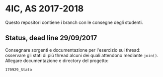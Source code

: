 # 4IC, AS 2017-2018

Questo repositori contiene i branch con le consegne degli studenti.

## Status, dead line 29/09/2017

Consegnare sorgenti e documentazione per l'esercizio sui thread: osservare gli stati di più thread alcuni dei quali attendono mediante `join()`. Allegare documentazione e directory del progetto:
```
170929_Stato
```